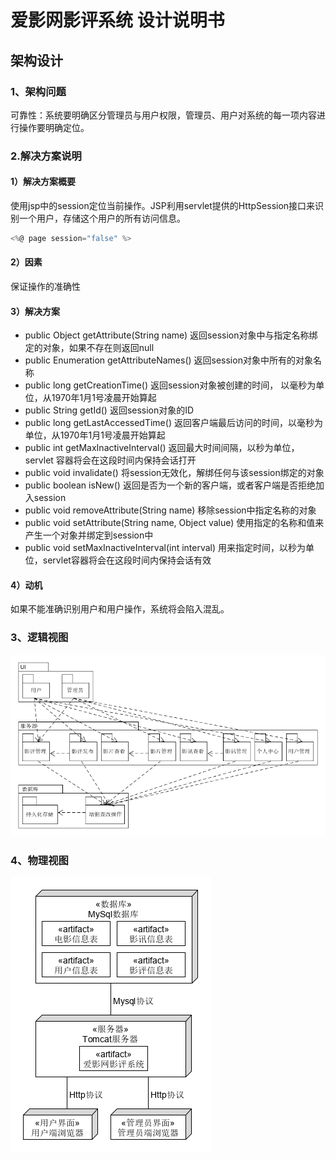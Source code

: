 # 爱影网影评系统 设计说明书

## 架构设计

### 1、架构问题
    
可靠性：系统要明确区分管理员与用户权限，管理员、用户对系统的每一项内容进行操作要明确定位。

### 2.解决方案说明

#### 1）解决方案概要

使用jsp中的session定位当前操作。JSP利用servlet提供的HttpSession接口来识别一个用户，存储这个用户的所有访问信息。
```js
<%@ page session="false" %>
```

#### 2）因素

保证操作的准确性

#### 3）解决方案

- public Object getAttribute(String name)
返回session对象中与指定名称绑定的对象，如果不存在则返回null
- public Enumeration getAttributeNames()
返回session对象中所有的对象名称
- public long getCreationTime()
返回session对象被创建的时间， 以毫秒为单位，从1970年1月1号凌晨开始算起
- public String getId()
返回session对象的ID
- public long getLastAccessedTime()
返回客户端最后访问的时间，以毫秒为单位，从1970年1月1号凌晨开始算起
- public int getMaxInactiveInterval()
返回最大时间间隔，以秒为单位，servlet 容器将会在这段时间内保持会话打开
- public void invalidate()
将session无效化，解绑任何与该session绑定的对象
- public boolean isNew()
返回是否为一个新的客户端，或者客户端是否拒绝加入session
- public void removeAttribute(String name)
移除session中指定名称的对象
- public void setAttribute(String name, Object value) 
使用指定的名称和值来产生一个对象并绑定到session中
- public void setMaxInactiveInterval(int interval)
用来指定时间，以秒为单位，servlet容器将会在这段时间内保持会话有效

#### 4）动机

如果不能准确识别用户和用户操作，系统将会陷入混乱。

### 3、逻辑视图

![逻辑视图](../image/逻辑视图.png)

### 4、物理视图

![物理视图](../image/物理视图.png)
